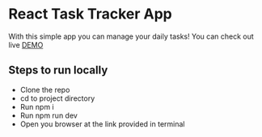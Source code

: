 # React Task Tracker App

With this simple app you can manage your daily tasks!
You can check out live [DEMO](https://yuliabakun.github.io/react_task-tracker/)

## Steps to run locally
* Clone the repo
* cd to project directory
* Run npm i
* Run npm run dev
* Open you browser at the link provided in terminal
